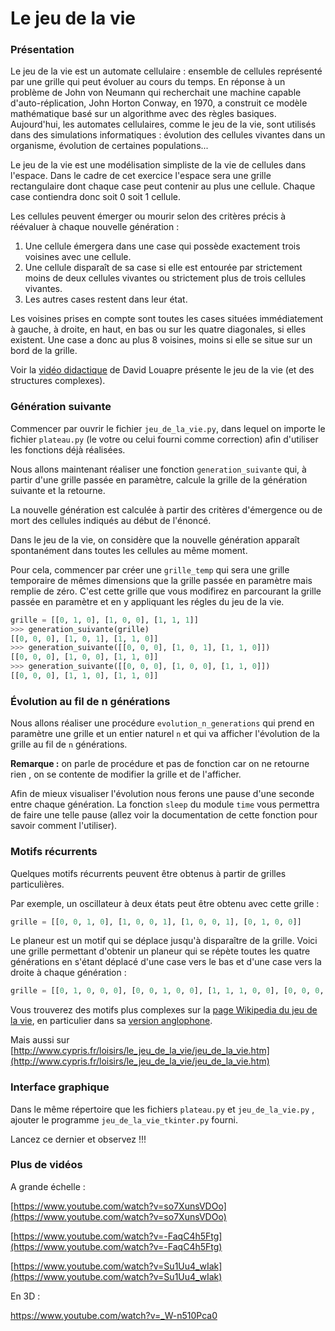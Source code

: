 # Le jeu de la vie

### Présentation

Le jeu de la vie est un automate cellulaire : ensemble de cellules représenté par une grille qui peut évoluer au cours du temps. En réponse à un problème de John von Neumann qui recherchait une machine capable d'auto-réplication, John Horton Conway, en 1970, a construit ce modèle mathématique basé sur un algorithme avec des règles basiques.
Aujourd'hui, les automates cellulaires, comme le jeu de la vie, sont utilisés dans des simulations informatiques : évolution des cellules vivantes dans un organisme, évolution de certaines populations...

Le jeu de la vie est une modélisation simpliste de la vie de cellules dans l'espace. Dans le cadre de cet exercice l'espace sera une grille rectangulaire dont chaque case peut contenir au plus une cellule. Chaque case contiendra donc soit 0 soit 1 cellule. 

Les cellules peuvent émerger ou mourir selon des critères précis à réévaluer à chaque nouvelle génération :

1. Une cellule émergera dans une case qui possède exactement trois voisines
   avec une cellule.
2. Une cellule disparaît de sa case si elle est entourée par strictement moins
   de deux cellules vivantes ou strictement plus de trois cellules vivantes.
3. Les autres cases restent dans leur état.

Les voisines prises en compte sont toutes les cases situées immédiatement à
gauche, à droite, en haut, en bas ou sur les quatre diagonales, si elles existent.
Une case a donc au plus 8 voisines, moins si elle se situe sur un bord de la grille.

Voir la [vidéo didactique](https://www.youtube.com/watch?v=S-W0NX97DB0) de David Louapre présente le jeu de la vie (et des structures complexes).

### Génération suivante

Commencer par ouvrir le fichier `jeu_de_la_vie.py`, dans lequel on importe le fichier `plateau.py` (le votre ou celui fourni comme correction) afin d'utiliser les fonctions déjà réalisées.

Nous allons maintenant réaliser une fonction `generation_suivante` qui, à partir d'une grille passée en paramètre, calcule la grille de la génération suivante et la retourne. 

La nouvelle génération est calculée à partir des critères d'émergence ou de mort
des cellules indiqués au début de l'énoncé.

Dans le jeu de la vie, on considère que la nouvelle génération apparaît spontanément dans toutes les cellules au même moment.

Pour cela, commencer par créer une `grille_temp` qui sera une grille temporaire de mêmes dimensions que la grille passée en paramètre mais remplie de zéro. C'est cette grille que vous modifirez en parcourant la grille passée en paramètre et en y appliquant les régles du jeu de la vie.

```python
grille = [[0, 1, 0], [1, 0, 0], [1, 1, 1]]
>>> generation_suivante(grille)
[[0, 0, 0], [1, 0, 1], [1, 1, 0]]
>>> generation_suivante([[0, 0, 0], [1, 0, 1], [1, 1, 0]])
[[0, 0, 0], [1, 0, 0], [1, 1, 0]]
>>> generation_suivante([[0, 0, 0], [1, 0, 0], [1, 1, 0]])
[[0, 0, 0], [1, 1, 0], [1, 1, 0]]
```

### Évolution au fil de n générations

Nous allons réaliser une procédure `evolution_n_generations` qui prend en paramètre une grille et un entier naturel `n` et qui va afficher l'évolution de la grille au fil de `n` générations. 

**Remarque :** on parle de procédure et pas de fonction car on ne retourne rien , on se contente de modifier la grille et de l'afficher.

Afin de mieux visualiser l'évolution nous ferons une pause d'une seconde entre chaque génération. La fonction `sleep` du module `time` vous permettra de faire une telle pause (allez voir la documentation de cette fonction pour savoir comment l'utiliser).

### Motifs récurrents

Quelques motifs récurrents peuvent être obtenus à partir de grilles particulières.

Par exemple, un oscillateur à deux états peut être obtenu avec cette grille :

```python
grille = [[0, 0, 1, 0], [1, 0, 0, 1], [1, 0, 0, 1], [0, 1, 0, 0]]
```

Le planeur est un motif qui se déplace jusqu'à disparaître de la grille. Voici une grille permettant d'obtenir un planeur qui se répète toutes les quatre générations en s'étant déplacé d'une case vers le bas et d'une case vers la droite à chaque génération :

```python
grille = [[0, 1, 0, 0, 0], [0, 0, 1, 0, 0], [1, 1, 1, 0, 0], [0, 0, 0, 0, 0], [0, 0, 0, 0, 0]]
```

Vous trouverez des motifs plus complexes sur la [page Wikipedia du jeu de la
vie](https://fr.wikipedia.org/wiki/Jeu_de_la_vie#Structures), en particulier dans sa [version anglophone](https://en.wikipedia.org/wiki/Conway%27s_Game_of_Life#Examples_of_patterns).

Mais aussi sur [http://www.cypris.fr/loisirs/le_jeu_de_la_vie/jeu_de_la_vie.htm](http://www.cypris.fr/loisirs/le_jeu_de_la_vie/jeu_de_la_vie.htm)

### Interface graphique

Dans le même répertoire que les fichiers `plateau.py` et `jeu_de_la_vie.py` , ajouter le programme `jeu_de_la_vie_tkinter.py` fourni.

Lancez ce dernier et observez !!!

### Plus de vidéos

A grande échelle :

[https://www.youtube.com/watch?v=so7XunsVDOo](https://www.youtube.com/watch?v=so7XunsVDOo)

[https://www.youtube.com/watch?v=-FaqC4h5Ftg](https://www.youtube.com/watch?v=-FaqC4h5Ftg)

[https://www.youtube.com/watch?v=Su1Uu4_wIak](https://www.youtube.com/watch?v=Su1Uu4_wIak)

En 3D :

https://www.youtube.com/watch?v=_W-n510Pca0


